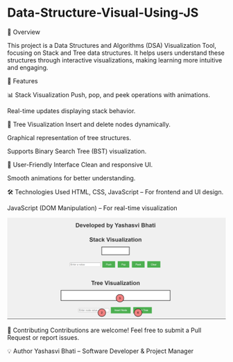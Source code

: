 # Data-Structure-Visual-Using-JS
🚀 Overview

This project is a Data Structures and Algorithms (DSA) Visualization Tool, focusing on Stack and Tree data structures. It helps users understand these structures through interactive visualizations, making learning more intuitive and engaging.


📌 Features

📊 Stack Visualization
Push, pop, and peek operations with animations.

Real-time updates displaying stack behavior.


🌳 Tree Visualization
Insert and delete nodes dynamically.

Graphical representation of tree structures.

Supports Binary Search Tree (BST) visualization.


🎨 User-Friendly Interface
Clean and responsive UI.

Smooth animations for better understanding.


🛠️ Technologies Used
HTML, CSS, JavaScript – For frontend and UI design.

JavaScript (DOM Manipulation) – For real-time visualization


![image alt](https://github.com/Itsyashasvibhati/Data-Structure-Visual-Using-JS/blob/7e184997ea7c1873c547cc060203158298e01c32/Screenshotdsa.png)



🤝 Contributing
Contributions are welcome! Feel free to submit a Pull Request or report issues.

💡 Author
Yashasvi Bhati – Software Developer & Project Manager

